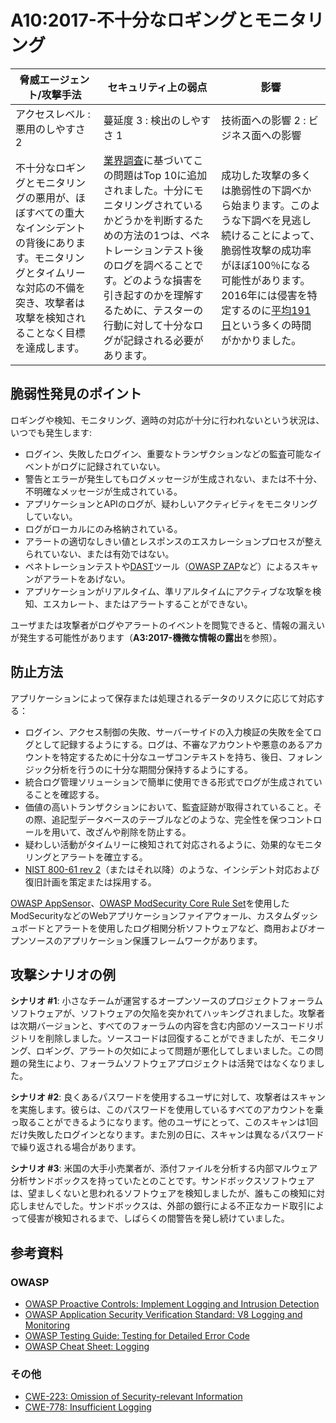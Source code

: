 # A10:2017-不十分なロギングとモニタリング

| 脅威エージェント/攻撃手法 | セキュリティ上の弱点           | 影響               |
| -- | -- | -- |
| アクセスレベル : 悪用のしやすさ 2 | 蔓延度 3 : 検出のしやすさ 1 | 技術面への影響 2 : ビジネス面への影響 |
|不十分なロギングとモニタリングの悪用が、ほぼすべての重大なインシデントの背後にあります。モニタリングとタイムリーな対応の不備を突き、攻撃者は攻撃を検知されることなく目標を達成します。|[業界調査](https://owasp.blogspot.com/2017/08/owasp-top-10-2017-project-update.html)に基づいてこの問題はTop 10に追加されました。十分にモニタリングされているかどうかを判断するための方法の1つは、ペネトレーションテスト後のログを調べることです。どのような損害を引き起すのかを理解するために、テスターの行動に対して十分なログが記録される必要があります。 | 成功した攻撃の多くは脆弱性の下調べから始まります。このような下調べを見逃し続けることによって、脆弱性攻撃の成功率がほぼ100％になる可能性があります。2016年には侵害を特定するのに[平均191日](https://www-01.ibm.com/common/ssi/cgi-bin/ssialias?htmlfid=SEL03130WWEN&)という多くの時間がかかりました。 |

## 脆弱性発見のポイント

ロギングや検知、モニタリング、適時の対応が十分に行われないという状況は、いつでも発生します:

* ログイン、失敗したログイン、重要なトランザクションなどの監査可能なイベントがログに記録されていない。
* 警告とエラーが発生してもログメッセージが生成されない、または不十分、不明確なメッセージが生成されている。
* アプリケーションとAPIのログが、疑わしいアクティビティをモニタリングしていない。
* ログがローカルにのみ格納されている。
* アラートの適切なしきい値とレスポンスのエスカレーションプロセスが整えられていない、または有効ではない。
* ペネトレーションテストや[DAST](https://www.owasp.org/index.php/Category:Vulnerability_Scanning_Tools)ツール（[OWASP ZAP](https://www.owasp.org/index.php/OWASP_Zed_Attack_Proxy_Project)など）によるスキャンがアラートをあげない。
* アプリケーションがリアルタイム、準リアルタイムにアクティブな攻撃を検知、エスカレート、またはアラートすることができない。

ユーザまたは攻撃者がログやアラートのイベントを閲覧できると、情報の漏えいが発生する可能性があります（**A3:2017-機微な情報の露出**を参照）。

## 防止方法

アプリケーションによって保存または処理されるデータのリスクに応じて対応する：

* ログイン、アクセス制御の失敗、サーバーサイドの入力検証の失敗を全てログとして記録するようにする。ログは、不審なアカウントや悪意のあるアカウントを特定するために十分なユーザコンテキストを持ち、後日、フォレンジック分析を行うのに十分な期間分保持するようにする。
* 統合ログ管理ソリューションで簡単に使用できる形式でログが生成されていることを確認する。
* 価値の高いトランザクションにおいて、監査証跡が取得されていること。その際、追記型データベースのテーブルなどのような、完全性を保つコントロールを用いて、改ざんや削除を防止する。
* 疑わしい活動がタイムリーに検知されて対応されるように、効果的なモニタリングとアラートを確立する。
* [NIST 800-61 rev 2](https://csrc.nist.gov/publications/detail/sp/800-61/rev-2/final)（またはそれ以降）のような、インシデント対応および復旧計画を策定または採用する。

[OWASP AppSensor](https://www.owasp.org/index.php/OWASP_AppSensor_Project)、[OWASP ModSecurity Core Rule Set](https://www.owasp.org/index.php/Category:OWASP_ModSecurity_Core_Rule_Set_Project)を使用したModSecurityなどのWebアプリケーションファイアウォール、カスタムダッシュボードとアラートを使用したログ相関分析ソフトウェアなど、商用およびオープンソースのアプリケーション保護フレームワークがあります。

## 攻撃シナリオの例

**シナリオ #1**: 小さなチームが運営するオープンソースのプロジェクトフォーラムソフトウェアが、ソフトウェアの欠陥を突かれてハッキングされました。攻撃者は次期バージョンと、すべてのフォーラムの内容を含む内部のソースコードリポジトリを削除しました。ソースコードは回復することができましたが、モニタリング、ロギング、アラートの欠如によって問題が悪化してしまいました。この問題の発生により、フォーラムソフトウェアプロジェクトは活発ではなくなりました。

**シナリオ #2**: 良くあるパスワードを使用するユーザに対して、攻撃者はスキャンを実施します。彼らは、このパスワードを使用しているすべてのアカウントを乗っ取ることができるようになります。他のユーザにとって、このスキャンは1回だけ失敗したログインとなります。また別の日に、スキャンは異なるパスワードで繰り返される場合があります。

**シナリオ #3**: 米国の大手小売業者が、添付ファイルを分析する内部マルウェア分析サンドボックスを持っていたとのことです。サンドボックスソフトウェアは、望ましくないと思われるソフトウェアを検知しましたが、誰もこの検知に対応しませんでした。サンドボックスは、外部の銀行による不正なカード取引によって侵害が検知されるまで、しばらくの間警告を発し続けていました。

## 参考資料

### OWASP

* [OWASP Proactive Controls: Implement Logging and Intrusion Detection](https://www.owasp.org/index.php/OWASP_Proactive_Controls#8:_Implement_Logging_and_Intrusion_Detection)
* [OWASP Application Security Verification Standard: V8 Logging and Monitoring](https://www.owasp.org/index.php/Category:OWASP_Application_Security_Verification_Standard_Project#tab=Home)
* [OWASP Testing Guide: Testing for Detailed Error Code](https://www.owasp.org/index.php/Category:OWASP_Application_Security_Verification_Standard_Project#tab=Home)
* [OWASP Cheat Sheet: Logging](https://www.owasp.org/index.php/Logging_Cheat_Sheet)

### その他

* [CWE-223: Omission of Security-relevant Information](https://cwe.mitre.org/data/definitions/223.html)
* [CWE-778: Insufficient Logging](https://cwe.mitre.org/data/definitions/778.html)
